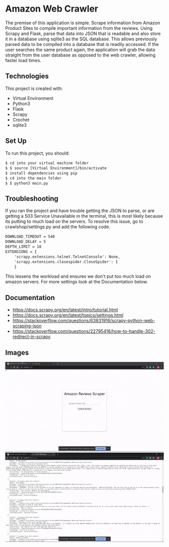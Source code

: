 # Amazon Web Crawler
The premise of this application is simple. Scrape information from Amazon Product Sites to compile important information from the reviews. Using Scrapy and Flask, parse that data into JSON that is readable and also store it in a database using sqlite3 as the SQL database. This allows previously parsed data to be compiled into a database that is readily accessed. If the user searches the same product again, the application will grab the data straight from the user database as opposed to the web crawler, allowing faster load times.

## Technologies
This project is created with:
* Virtual Environment
* Python3
* Flask
* Scrapy
* Crochet
* sqlite3
    
 
    
## Set Up
To run this project, you should:

    $ cd into your virtual machine folder
    $ $ source [Virtual Environment]/bin/activate
    $ install dependencies using pip
    $ cd into the main folder
    $ $ python3 main.py
    
## Troubleshooting
If you ran the project and have trouble getting the JSON to parse, or are getting a 503 Service Unavailable in the terminal, this is most likely because its putting to much load on the servers. To resolve this issue, go to crawlshop/settings.py and add the following code.

    DOWNLOAD_TIMEOUT = 540
    DOWNLOAD_DELAY = 5
    DEPTH_LIMIT = 10
    EXTENSIONS = {
        'scrapy.extensions.telnet.TelnetConsole': None,
        'scrapy.extensions.closespider.CloseSpider': 1
        }
  
  This lessens the workload and ensures we don't put too much load on amazon servers. For more settings look at the Documentation below.
 
 ## Documentation
 * https://docs.scrapy.org/en/latest/intro/tutorial.html
 * https://docs.scrapy.org/en/latest/topics/settings.html
 * https://stackoverflow.com/questions/63831916/scrapy-python-web-scraping-json
 * https://stackoverflow.com/questions/22795416/how-to-handle-302-redirect-in-scrapy
 
    
## Images
![Screenshot](amazonscraper.jpg)
![Screenshot](amazonscrape.jpg)

